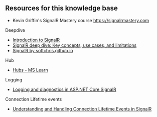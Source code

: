 ## Resources for this knowledge base

- Kevin Griffin's SignalR Mastery course https://signalrmastery.com

Deepdive

- [Introduction to SignalR](https://learn.microsoft.com/en-us/aspnet/signalr/overview/getting-started/introduction-to-signalr?wt.mc_id=academic-0000-chnoring)
- [SignalR deep dive: Key concepts, use cases, and limitations
](https://ably.com/topic/signalr-deep-dive)
- [SignalR by softchris.github.io](https://softchris.github.io/pages/dotnet-signalr.html#signalr)

Hub

- [Hubs - MS Learn](https://learn.microsoft.com/en-us/aspnet/core/signalr/hubs?view=aspnetcore-9.0)

Logging

- [Logging and diagnostics in ASP.NET Core SignalR](https://learn.microsoft.com/en-us/aspnet/core/signalr/diagnostics?view=aspnetcore-9.0)

Connection Lifetime events 

- [Understanding and Handling Connection Lifetime Events in SignalR](https://learn.microsoft.com/en-us/aspnet/signalr/overview/guide-to-the-api/handling-connection-lifetime-events)

